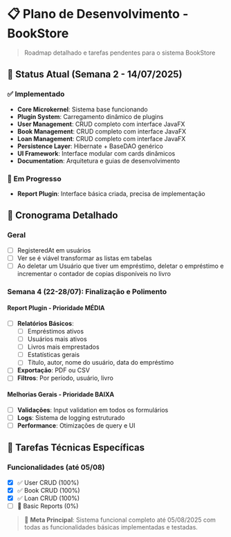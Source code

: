 # 📋 Plano de Desenvolvimento - BookStore

> Roadmap detalhado e tarefas pendentes para o sistema BookStore

## 🚀 Status Atual (Semana 2 - 14/07/2025)

### ✅ Implementado

- **Core Microkernel**: Sistema base funcionando
- **Plugin System**: Carregamento dinâmico de plugins
- **User Management**: CRUD completo com interface JavaFX
- **Book Management**: CRUD completo com interface JavaFX
- **Loan Management**: CRUD completo com interface JavaFX
- **Persistence Layer**: Hibernate + BaseDAO genérico
- **UI Framework**: Interface modular com cards dinâmicos
- **Documentation**: Arquitetura e guias de desenvolvimento

### 🔄 Em Progresso

- **Report Plugin**: Interface básica criada, precisa de implementação

## 📅 Cronograma Detalhado

### Geral

- [ ] RegisteredAt em usuários
- [ ] Ver se é viável transformar as listas em tabelas
- [ ] Ao deletar um Usuário que tiver um empréstimo, deletar o empréstimo e incrementar o contador de copias disponíveis no livro

### Semana 4 (22-28/07): Finalização e Polimento

#### Report Plugin - Prioridade MÉDIA

- [ ] **Relatórios Básicos**:
  - [ ] Empréstimos ativos
  - [ ] Usuários mais ativos
  - [ ] Livros mais emprestados
  - [ ] Estatísticas gerais
  - [ ] Título, autor, nome do usuário, data do empréstimo
- [ ] **Exportação**: PDF ou CSV
- [ ] **Filtros**: Por período, usuário, livro

#### Melhorias Gerais - Prioridade BAIXA

- [ ] **Validações**: Input validation em todos os formulários
- [ ] **Logs**: Sistema de logging estruturado
- [ ] **Performance**: Otimizações de query e UI

## 🔧 Tarefas Técnicas Específicas

### Funcionalidades (até 05/08)

- [x] ✅ User CRUD (100%)
- [x] ✅ Book CRUD (100%)
- [x] ✅ Loan CRUD (100%)
- [ ] 🔄 Basic Reports (0%)

> 🎯 **Meta Principal**: Sistema funcional completo até 05/08/2025 com todas as funcionalidades básicas implementadas e testadas.
